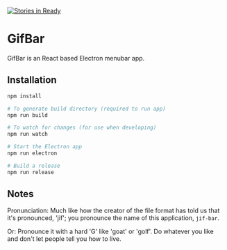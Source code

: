 [![Stories in Ready](https://badge.waffle.io/adamweeks/gifbar.png?label=ready&title=Ready)](https://waffle.io/adamweeks/gifbar)
# GifBar

GifBar is an React based Electron menubar app.

## Installation


```bash
npm install

# To generate build directory (required to run app)
npm run build

# To watch for changes (for use when developing)
npm run watch

# Start the Electron app
npm run electron

# Build a release
npm run release
```

## Notes

Pronunciation: Much like how the creator of the file format has told us that it's pronounced, 'jif'; you pronounce the name of this application, `jif-bar`.

Or: Pronounce it with a hard 'G' like 'goat' or 'golf'. Do whatever you like and don't let people tell you how to live.
